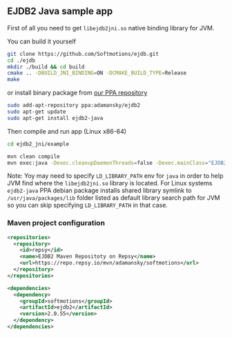 ## EJDB2 Java sample app

First of all you need to get `libejdb2jni.so` native binding library for JVM.

You can build it yourself

```sh
git clone https://github.com/Softmotions/ejdb.git
cd ./ejdb
mkdir ./build && cd build
cmake .. -DBUILD_JNI_BINDING=ON -DCMAKE_BUILD_TYPE=Release
make
```

or install binary package from [our PPA repository](https://launchpad.net/~adamansky/+archive/ubuntu/ejdb2)

```sh
sudo add-apt-repository ppa:adamansky/ejdb2
sudo apt-get update
sudo apt-get install ejdb2-java
```

Then compile and run app (Linux x86-64)

```sh
cd ejdb2_jni/example

mvn clean compile
mvn exec:java -Dexec.cleanupDaemonThreads=false -Dexec.mainClass="EJDB2Example"
```

Note: Yoy may need to specify `LD_LIBRARY_PATH` env for `java` in order to help JVM find where
the `libejdb2jni.so` library is located. For Linux systems `ejdb2-java` PPA debian package installs
shared library symlink to `/usr/java/packages/lib` folder listed as default library search
path for JVM so you can skip specifying `LD_LIBRARY_PATH` in that case.

### Maven project configuration

```xml
<repositories>
  <repository>
    <id>repsy</id>
    <name>EJDB2 Maven Repositoty on Repsy</name>
    <url>https://repo.repsy.io/mvn/adamansky/softmotions</url>
  </repository>
</repositories>

<dependencies>
  <dependency>
    <groupId>softmotions</groupId>
    <artifactId>ejdb2</artifactId>
    <version>2.0.55</version>
  </dependency>
</dependencies>
```